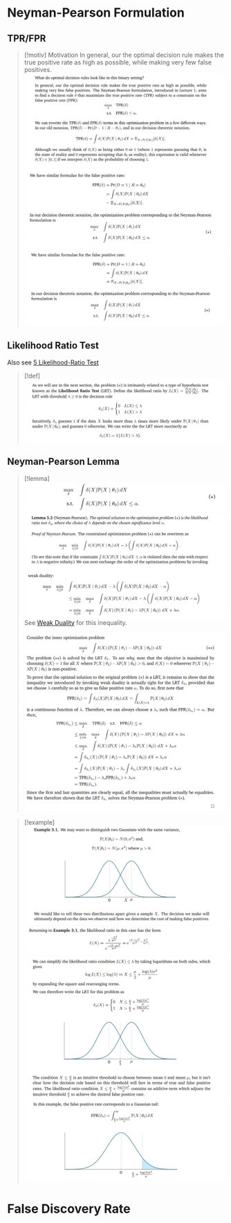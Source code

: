 # Neyman-Pearson Formulation
## TPR/FPR
> [!motiv] Motivation
> In general, our the optimal decision rule makes the true positive rate as high as possible, while making very few false positives.
> ![](Binary_Decision_Rules.assets/image-20240315194958958.png)![](Binary_Decision_Rules.assets/image-20240315195003845.png)![](Binary_Decision_Rules.assets/image-20240315195334296.png)





## Likelihood Ratio Test
Also see [5 Likelihood-Ratio Test](../../../Mathematics/Probablity_Statistics/Statistics_Model_Perspective/假设检验/Parametric_Hypothesis_Testing.md#5%20Likelihood-Ratio%20Test)
> [!def]
> ![](Binary_Decision_Rules.assets/image-20240315195458210.png)




## Neyman-Pearson Lemma
> [!lemma]
> ![](Binary_Decision_Rules.assets/image-20240315195645687.png)![](Binary_Decision_Rules.assets/image-20240315195653277.png)![](Binary_Decision_Rules.assets/image-20240315200259633.png)
> See [Weak Duality](../../../Computer_Science/Machine_Learning/Optimization_EECS127AB/3_Convex_Optimization/Lagrangian_Duality_Theory.md#Weak%20Duality) for this inequality.
> 
> ![](Binary_Decision_Rules.assets/image-20240315212224467.png)

> [!example]
> ![](Binary_Decision_Rules.assets/image-20240315215016322.png)![](Binary_Decision_Rules.assets/image-20240315214951136.png)![](Binary_Decision_Rules.assets/image-20240315215027039.png)![](Binary_Decision_Rules.assets/image-20240315215032915.png)






# False Discovery Rate
